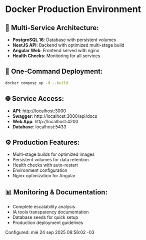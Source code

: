 # Docker Production Environment

## 🐳 Multi-Service Architecture:
- **PostgreSQL 16**: Database with persistent volumes
- **NestJS API**: Backend with optimized multi-stage build
- **Angular Web**: Frontend served with nginx
- **Health Checks**: Monitoring for all services

## 🚀 One-Command Deployment:
```bash
docker compose up -d --build
```



## 🌐 Service Access:
- **API**: http://localhost:3000
- **Swagger**: http://localhost:3000/api/docs
- **Web App**: http://localhost:4200
- **Database**: localhost:5433

## ⚙️ Production Features:
- Multi-stage builds for optimized images
- Persistent volumes for data retention
- Health checks with auto-restart
- Environment configuration
- Nginx optimization for Angular

## 📊 Monitoring & Documentation:
- Complete escalability analysis
- IA tools transparency documentation  
- Database seeds for quick setup
- Production deployment guidelines

Configured: mié 24 sep 2025 08:56:02 -03
